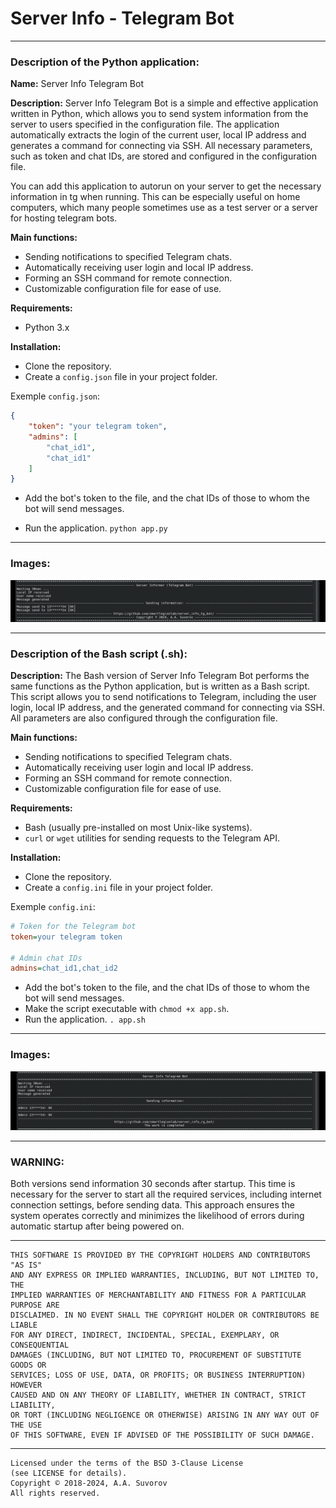 # Server Info - Telegram Bot

---

### Description of the Python application:

**Name:** Server Info Telegram Bot

**Description:**
Server Info Telegram Bot is a simple and effective application written in Python,
which allows you to send system information from the server to users specified in the configuration file.
The application automatically extracts the login of the current user,
local IP address and generates a command for connecting via SSH.
All necessary parameters, such as token and chat IDs, are stored and configured in the configuration file.

You can add this application to autorun on your server to get the necessary information in tg when running. 
This can be especially useful on home computers, 
which many people sometimes use as a test server or a server for hosting telegram bots.

**Main functions:**
- Sending notifications to specified Telegram chats.
- Automatically receiving user login and local IP address.
- Forming an SSH command for remote connection.
- Customizable configuration file for ease of use.

**Requirements:**
- Python 3.x

**Installation:**
- Clone the repository. 
- Create a `config.json` file in your project folder.

Exemple `config.json`:
```json
{
    "token": "your telegram token",
    "admins": [
        "chat_id1",
        "chat_id1"
    ]
}

```

- Add the bot's token to the file, and the chat IDs of those to whom the bot will send messages.


- Run the application. `python app.py`

---

### Images:

![LOGO](https://github.com/smartlegionlab/server_info_tg_bot/raw/master/data/images/py_logo.png)

---

### Description of the Bash script (.sh):


**Description:**
The Bash version of Server Info Telegram Bot performs the same functions as the Python application,
but is written as a Bash script. This script allows you to send notifications to Telegram,
including the user login, local IP address, and the generated command for connecting via SSH.
All parameters are also configured through the configuration file.

**Main functions:**
- Sending notifications to specified Telegram chats.
- Automatically receiving user login and local IP address.
- Forming an SSH command for remote connection.
- Customizable configuration file for ease of use.

**Requirements:**
- Bash (usually pre-installed on most Unix-like systems).
- `curl` or `wget` utilities for sending requests to the Telegram API.

**Installation:**
- Clone the repository. 
- Create a `config.ini` file in your project folder.

Exemple `config.ini`:
```ini
# Token for the Telegram bot
token=your telegram token

# Admin chat IDs
admins=chat_id1,chat_id2
```

- Add the bot's token to the file, and the chat IDs of those to whom the bot will send messages.
- Make the script executable with `chmod +x app.sh`.
- Run the application. `. app.sh`

---

### Images:

![LOGO](https://github.com/smartlegionlab/server_info_tg_bot/raw/master/data/images/sh_logo.png)

***

### WARNING:

Both versions send information 30 seconds after startup. 
This time is necessary for the server to start all the required services, 
including internet connection settings, before sending data. 
This approach ensures the system operates correctly and minimizes the 
likelihood of errors during automatic startup after being powered on.

***


    THIS SOFTWARE IS PROVIDED BY THE COPYRIGHT HOLDERS AND CONTRIBUTORS "AS IS"
    AND ANY EXPRESS OR IMPLIED WARRANTIES, INCLUDING, BUT NOT LIMITED TO, THE
    IMPLIED WARRANTIES OF MERCHANTABILITY AND FITNESS FOR A PARTICULAR PURPOSE ARE
    DISCLAIMED. IN NO EVENT SHALL THE COPYRIGHT HOLDER OR CONTRIBUTORS BE LIABLE
    FOR ANY DIRECT, INDIRECT, INCIDENTAL, SPECIAL, EXEMPLARY, OR CONSEQUENTIAL
    DAMAGES (INCLUDING, BUT NOT LIMITED TO, PROCUREMENT OF SUBSTITUTE GOODS OR
    SERVICES; LOSS OF USE, DATA, OR PROFITS; OR BUSINESS INTERRUPTION) HOWEVER
    CAUSED AND ON ANY THEORY OF LIABILITY, WHETHER IN CONTRACT, STRICT LIABILITY,
    OR TORT (INCLUDING NEGLIGENCE OR OTHERWISE) ARISING IN ANY WAY OUT OF THE USE
    OF THIS SOFTWARE, EVEN IF ADVISED OF THE POSSIBILITY OF SUCH DAMAGE.

***

    Licensed under the terms of the BSD 3-Clause License
    (see LICENSE for details).
    Copyright © 2018-2024, A.A. Suvorov
    All rights reserved.

